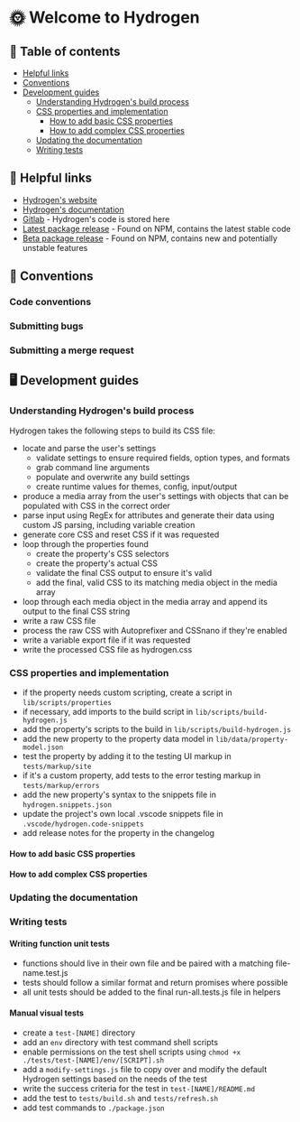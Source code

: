 # 🌞 Welcome to Hydrogen

## 📑 Table of contents

- [Helpful links](#🔗-helpful-links)
- [Conventions](#📐-conventions)
- [Development guides](#🖥️-development-guides)
  - [Understanding Hydrogen's build process](#understanding-hydrogens-build-process)
  - [CSS properties and implementation](#css-properties-and-implementation)
    - [How to add basic CSS properties](#how-to-add-basic-css-properties)
    - [How to add complex CSS properties](#how-to-add-complex-css-properties)
  - [Updating the documentation](#updating-the-documentation)
  - [Writing tests](#writing-tests)

## 🔗 Helpful links

- [Hydrogen's website](https://hydrogen.design/en)
- [Hydrogen's documentation](https://hydrogen.design/en/docs)
- [Gitlab](https://gitlab.com/hydrogen-css/hydrogen) - Hydrogen's code is stored here
- [Latest package release](https://www.npmjs.com/package/@hydrogen-css/hydrogen/v/latest) - Found on NPM, contains the latest stable code
- [Beta package release](https://www.npmjs.com/package/@hydrogen-css/hydrogen/v/beta) - Found on NPM, contains new and potentially unstable features

## 📐 Conventions

### Code conventions

### Submitting bugs

### Submitting a merge request

## 🖥️ Development guides

### Understanding Hydrogen's build process

Hydrogen takes the following steps to build its CSS file:

- locate and parse the user's settings
  - validate settings to ensure required fields, option types, and formats
  - grab command line arguments
  - populate and overwrite any build settings
  - create runtime values for themes, config, input/output
- produce a media array from the user's settings with objects that can be populated with CSS in the correct order
- parse input using RegEx for attributes and generate their data using custom JS parsing, including variable creation
- generate core CSS and reset CSS if it was requested
- loop through the properties found
  - create the property's CSS selectors
  - create the property's actual CSS
  - validate the final CSS output to ensure it's valid
  - add the final, valid CSS to its matching media object in the media array
- loop through each media object in the media array and append its output to the final CSS string
- write a raw CSS file
- process the raw CSS with Autoprefixer and CSSnano if they're enabled
- write a variable export file if it was requested
- write the processed CSS file as hydrogen.css

### CSS properties and implementation

- if the property needs custom scripting, create a script in `lib/scripts/properties`
- if necessary, add imports to the build script in `lib/scripts/build-hydrogen.js`
- add the property's scripts to the build in `lib/scripts/build-hydrogen.js`
- add the new property to the property data model in `lib/data/property-model.json`
- test the property by adding it to the testing UI markup in `tests/markup/site`
- if it's a custom property, add tests to the error testing markup in `tests/markup/errors`
- add the new property's syntax to the snippets file in `hydrogen.snippets.json`
- update the project's own local .vscode snippets file in `.vscode/hydrogen.code-snippets`
- add release notes for the property in the changelog

#### How to add basic CSS properties

#### How to add complex CSS properties

### Updating the documentation

### Writing tests

#### Writing function unit tests

- functions should live in their own file and be paired with a matching file-name.test.js
- tests should follow a similar format and return promises where possible
- all unit tests should be added to the final run-all.tests.js file in helpers

#### Manual visual tests

- create a `test-[NAME]` directory
- add an `env` directory with test command shell scripts
- enable permissions on the test shell scripts using `chmod +x ./tests/test-[NAME]/env/[SCRIPT].sh`
- add a `modify-settings.js` file to copy over and modify the default Hydrogen settings based on the needs of the test
- write the success criteria for the test in `test-[NAME]/README.md`
- add the test to `tests/build.sh` and `tests/refresh.sh`
- add test commands to `./package.json`
